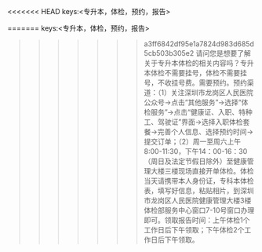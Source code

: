 <<<<<<< HEAD
keys:<专升本，体检，预约，报告>

=======
keys:<专升本，体检，预约，报告>

>>>>>>> a3ff6842df95e1a7824d983d685d5cb503b305e2
请问您是想要了解关于专升本体检的相关内容吗？专升本体检不需要挂号，体检不需要挂号，不收挂号费。需要预约。预约渠道：（1）关注深圳市龙岗区人民医院公众号→点击“其他服务”→选择“体检服务”→点击“健康证、入职、特种工、驾驶证”界面→选择入职体检套餐→完善个人信息、选择预约时间→提交订单；（2）周一至周六上午8:00-11:30，下午14：00-16：30（周日及法定节假日除外）至健康管理大楼三楼现场直接开单体检。体检当天请携带本人身份证，专科本体检表，填写好信息，粘贴相片，到深圳市龙岗区人民医院健康管理大楼3楼体检部服务中心窗口7-10号窗口办理即可。领取报告时间：上午体检1个工作日后下午领取；下午体检2个工作日后下午领取。